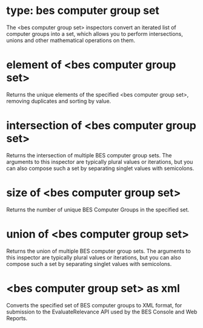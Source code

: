 # type: bes computer group set

The &lt;bes computer group set&gt; inspectors convert an iterated list of computer groups into a set, which allows you to perform intersections, unions and other mathematical operations on them.

# element of &lt;bes computer group set&gt;

Returns the unique elements of the specified &lt;bes computer group set&gt;, removing duplicates and sorting by value.

# intersection of &lt;bes computer group set&gt;

Returns the intersection of multiple BES computer group sets. The arguments to this inspector are typically plural values or iterations, but you can also compose such a set by separating singlet values with semicolons.

# size of &lt;bes computer group set&gt;

Returns the number of unique BES Computer Groups in the specified set.

# union of &lt;bes computer group set&gt;

Returns the union of multiple BES computer group sets. The arguments to this inspector are typically plural values or iterations, but you can also compose such a set by separating singlet values with semicolons.

# &lt;bes computer group set&gt; as xml

Converts the specified set of BES computer groups to XML format, for submission to the EvaluateRelevance API used by the BES Console and Web Reports.
